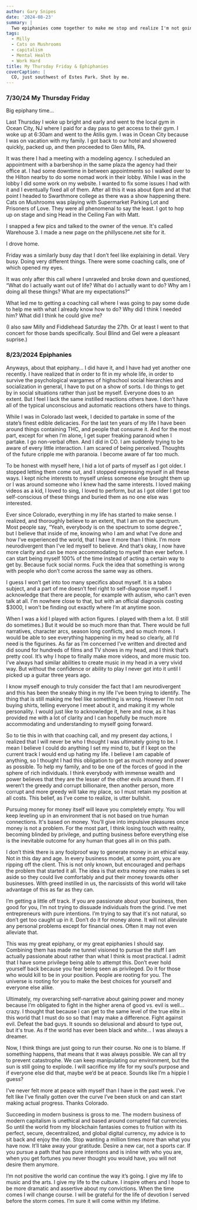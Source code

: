 ```yaml
---
author: Gary Snipes
date: '2024-08-23'
summary: |
  Two epiphanies come together to make me stop and realize I'm not going to be that entrepreneur-bro-sigma-male-grindset. 
tags: 
  - Milly
  - Cats on Mushrooms
  - capitalism
  - Mental Health
  - Work Hard
title: My Thursday Friday & Ephiphanies
coverCaption: |
  CO, just southwest of Estes Park. Shot by me. 
---
```


### 7/30/24 My Thursday Friday

Big epiphany time…

Last Thursday I woke up bright and early and went to the local gym in Ocean City, NJ where I paid for a day pass to get access to their gym. I woke up at 6:30am and went to the Atilis gym. I was in Ocean City because I was on vacation with my family. I got back to our hotel and showered quickly, packed up, and then proceeded to Glen Mills, PA. 


It was there I had a meeting with a modeling agency. I scheduled an appointment with a barbershop in the same plaza the agency had their office at. I had some downtime in between appointments so I walked over to the Hilton nearby to do some nomad work in their lobby. While I was in the lobby I did some work on my website. I wanted to fix some issues I had with it and I eventually fixed all of them. After all this it was about 6pm and at that point I headed to Swarthmore college as there was a show happening there. Cats on Mushrooms was playing with Supermarket Parking Lot and Prisoners of Love. They were all phenomenal to say the least. I got to hop up on stage and sing Head in the Ceiling Fan with Matt. 

I snapped a few pics and talked to the owner of the venue. It's called Warehouse 3. I made a new page on the phillyscene.net site for it. 

I drove home. 

Friday was a similarly busy day that I don’t feel like explaining in detail. Very busy. Doing very different things. There were some coaching calls, one of which opened my eyes. 

It was only after this call where I unraveled and broke down and questioned, “What do I actually want out of life? What do I actually want to do? Why am I doing all these things? What are my expectations?”

What led me to getting a coaching call where I was going to pay some dude to help me with what I already know how to do? Why did I think I needed him? What did I think he could give me? 

(I also saw Milly and Fiddlehead Saturday the 27th. Or at least I went to that concert for those bands specifically. Soul Blind and Gel were a pleasant suprise.) 


### 8/23/2024 Epiphanies

Anyways, about that epiphany… I did have it, and I have had yet another one recently. I have realized that in order to fit in my whole life, in order to survive the psychological wargames of highschool social hierarchies and socialization in general, I have to put on a show of sorts. I do things to get by in social situations rather than just be myself. Everyone does to an extent. But I feel I lack the same instilled reactions others have. I don’t have all of the typical unconscious and automatic reactions others have to things. 

While I was in Colorado last week, I decided to partake in some of the state’s finest edible delicacies. For the last ten years of my life I have been around things containing THC, and people that consume it. And for the most part, except for when I’m alone, I get super freaking paranoid when I partake. I go non-verbal often. And I did in CO. I am suddenly trying to be aware of every little interaction. I am scared of being perceived. Thoughts of the future cripple me with paranoia. I become aware of far too much. 

To be honest with myself here, I hid a lot of parts of myself as I got older. I stopped letting them come out, and I stopped expressing myself in all these ways. I kept niche interests to myself unless someone else brought them up or I was around someone who I knew had the same interests. I loved making videos as a kid, I loved to sing, I loved to perform, but as I got older I got too self-conscious of these things and buried them as no one else was interested. 


Ever since Colorado, everything in my life has started to make sense. I realized, and thoroughly believe to an extent, that I am on the spectrum. Most people say, “Yeah, everybody is on the spectrum to some degree.”, but I believe that inside of me, knowing who I am and what I’ve done and how I’ve experienced the world, that I have it more than I think. I’m more neurodivergent than I’ve led myself to believe. And that’s okay, I now have more clarity and can be more accommodating to myself than ever before. I can start being myself 100% of the time instead of acting a certain way to get by. Because fuck social norms. Fuck the idea that something is wrong with people who don’t come across the same way as others. 

I guess I won’t get into too many specifics about myself. It is a taboo subject, and a part of me doesn’t feel right to self-diagnose myself. I acknowledge that there are people, for example with autism, who can’t even talk at all. I'm nowhere close to that, but with an official diagnosis costing $3000, I won’t be finding out exactly where I’m at anytime soon. 

When I was a kid I played with action figures. I played with them a lot. (I still do sometimes.) But it would be so much more than that. There would be full narratives, character arcs, season long conflicts, and so much more. I would be able to see everything happening in my head so clearly, all I’d need is the figurines. As far as I’m concerned I’ve written and directed and did sound for hundreds of films and TV shows in my head, and I think that’s pretty cool. It’s why I hope to finally make more videos, and more music too. 
I’ve always had similar abilities to create music in my head in a very vivid way. But without the confidence or ability to play I never got into it until I picked up a guitar three years ago. 

I know myself enough to truly consider the fact that I am neurodivergent and this has been the sneaky thing in my life I’ve been trying to identify. The thing that is still making me feel like something is wrong. However I’m not buying shirts, telling everyone I meet about it, and making it my whole personality. I would just like to acknowledge it, here and now, as it has provided me with a lot of clarity and I can hopefully be much more accommodating and understanding to myself going forward. 

So to tie this in with that coaching call, and my present day actions, I realized that I will never be who I thought I was ultimately going to be. I mean I believe I could do anything I set my mind to, but if I kept on the current track I would end up hating my life. I believe I am capable of anything, so I thought I had this obligation to get as much money and power as possible. To help my family, and to be one of the forces of good in the sphere of rich individuals. I think everybody with immense wealth and power believes that they are the lesser of the other evils around them. If I weren’t the greedy and corrupt billionaire, then another person, more corrupt and more greedy will take my place, so I must retain my position at all costs. This belief, as I’ve come to realize, is utter bullshit. 

Pursuing money for money itself will leave you completely empty. You will keep leveling up in an environment that is not based on true human connections. It's based on money. You’ll give into impulsive pleasures once money is not a problem. For the most part, I think losing touch with reality, becoming blinded by privilege, and putting business before everything else is the inevitable outcome for any human that goes all in on this path. 

I don’t think there is any foolproof way to generate money in an ethical way. Not in this day and age. In every business model, at some point, you are ripping off the client. This is not only known, but encouraged and perhaps the problem that started it all. The idea is that extra money one makes is set aside so they could live comfortably and put their money towards other businesses. With greed instilled in us, the narcissists of this world will take advantage of this as far as they can. 

I’m getting a little off track. If you are passionate about your business, then good for you, I’m not trying to dissuade individuals from the grind. I’ve met entrepreneurs with pure intentions. I’m trying to say that it's not natural, so don’t get too caught up in it. Don’t do it for money alone. It will not alleviate any personal problems except for financial ones. Often it may not even alleviate that. 

This was my great epiphany, or my great epiphanies I should say. Combining them has made me tunnel visioned to pursue the stuff I am actually passionate about rather than what I think is most practical. I admit that I have some privilege being able to attempt this. Don’t ever hold yourself back because you fear being seen as privileged. Do it for those who would kill to be in your position. People are rooting for you. The universe is rooting for you to make the best choices for yourself and everyone else alike. 

Ultimately, my overarching self-narrative about gaining power and money because I’m obligated to fight in the higher arena of good vs. evil is well… crazy. I thought that because I can get to the same level of the true elite in this world that I must do so so that I may make a difference. Fight against evil. Defeat the bad guys. It sounds so delusional and absurd to type out, but it's true. As if the world has ever been black and white… I was always a dreamer. 

Now, I think things are just going to run their course. No one is to blame. If something happens, that means that it was always possible. We can all try to prevent catastrophe. We can keep manipulating our environment, but the sun is still going to explode. I will sacrifice my life for my soul’s purpose and if everyone else did that, maybe we’d be at peace. Sounds like I’m a hippie I guess? 

I’ve never felt more at peace with myself than I have in the past week. I’ve felt like I've finally gotten over the curve I’ve been stuck on and can start making actual progress. Thanks Colorado. 

Succeeding in modern business is gross to me. The modern business of modern capitalism is unethical and based around corrupted fiat currencies. So until the world from my blockchain fantasies comes to fruition with its perfect, secure, decentralized, and global digital currency, my advice is to sit back and enjoy the ride. Stop wanting a million times more than what you have now. It’ll take away your gratitude. Desire a new car, not a sports car. If you pursue a path that has pure intentions and is inline with who you are, when you get fortunes you never thought you would have, you will not desire them anymore. 

I’m not positive the world can continue the way it’s going. I give my life to music and the arts. I give my life to the culture. I inspire others and I hope to be more dramatic and assertive about my convictions. When the time comes I will change course. I will be grateful for the life of devotion I served before the storm comes. I’m sure it will come within my lifetime. 

